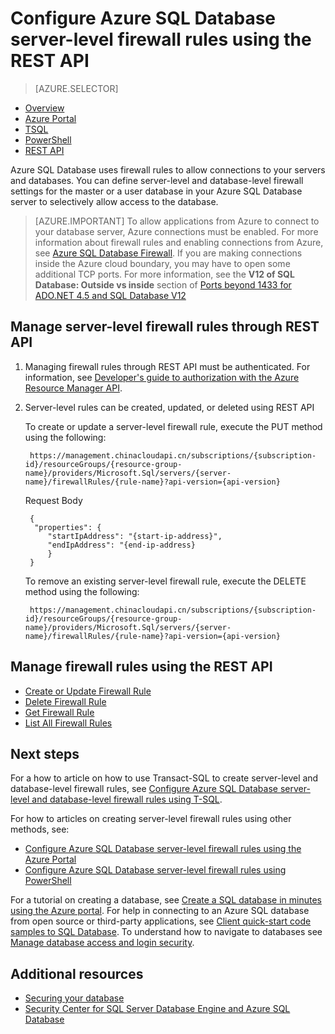 <properties
	pageTitle="Azure SQL Database server-level firewall rules using the REST API | Azure"
	description="Learn how to configure the firewall for IP addresses that access Azure SQL databases."
	services="sql-database"
	documentationCenter=""
	authors="stevestein"
	manager="jhubbard"
	editor=""/>


<tags
	ms.service="sql-database"
	ms.date="08/09/2016"
	wacn.date="05/23/2016"/>


#  Configure Azure SQL Database server-level firewall rules using the REST API


> [AZURE.SELECTOR]
- [Overview](/documentation/articles/sql-database-firewall-configure/)
- [Azure Portal](/documentation/articles/sql-database-configure-firewall-settings/)
- [TSQL](/documentation/articles/sql-database-configure-firewall-settings-tsql/)
- [PowerShell](/documentation/articles/sql-database-configure-firewall-settings-powershell/)
- [REST API](/documentation/articles/sql-database-configure-firewall-settings-rest/)


Azure SQL Database uses firewall rules to allow connections to your servers and databases. You can define server-level and database-level firewall settings for the master or a user database in your Azure SQL Database server to selectively allow access to the database.

> [AZURE.IMPORTANT] To allow applications from Azure to connect to your database server, Azure connections must be enabled. For more information about firewall rules and enabling connections from Azure, see [Azure SQL Database Firewall](/documentation/articles/sql-database-firewall-configure/). If you are making connections inside the Azure cloud boundary, you may have to open some additional TCP ports. For more information, see the **V12 of SQL Database: Outside vs inside** section of [Ports beyond 1433 for ADO.NET 4.5 and SQL Database V12](/documentation/articles/sql-database-develop-direct-route-ports-adonet-v12/)


## Manage server-level firewall rules through REST API
1. Managing firewall rules through REST API must be authenticated. For information, see [Developer's guide to authorization with the Azure Resource Manager API](/documentation/articles/resource-manager-api-authentication/).
2. Server-level rules can be created, updated, or deleted using REST API

	To create or update a server-level firewall rule, execute the PUT method using the following:
 
		https://management.chinacloudapi.cn/subscriptions/{subscription-id}/resourceGroups/{resource-group-name}/providers/Microsoft.Sql/servers/{server-name}/firewallRules/{rule-name}?api-version={api-version}
	
	Request Body

		{
         "properties": { 
            "startIpAddress": "{start-ip-address}", 
            "endIpAddress": "{end-ip-address}
            }
        } 
 

	To remove an existing server-level firewall rule, execute the DELETE method using the following:
	 
		https://management.chinacloudapi.cn/subscriptions/{subscription-id}/resourceGroups/{resource-group-name}/providers/Microsoft.Sql/servers/{server-name}/firewallRules/{rule-name}?api-version={api-version}


## Manage firewall rules using the REST API

* [Create or Update Firewall Rule](https://msdn.microsoft.com/zh-cn/library/azure/mt445501.aspx)
* [Delete Firewall Rule](https://msdn.microsoft.com/zh-cn/library/azure/mt445502.aspx)
* [Get Firewall Rule](https://msdn.microsoft.com/zh-cn/library/azure/mt445503.aspx)
* [List All Firewall Rules](https://msdn.microsoft.com/zh-cn/library/azure/mt604478.aspx)
 
## Next steps

For a how to article on how to use Transact-SQL to create server-level and database-level firewall rules, see [Configure Azure SQL Database server-level and database-level firewall rules using T-SQL](/documentation/articles/sql-database-configure-firewall-settings-tsql/). 

For how to articles on creating server-level firewall rules using other methods, see: 

- [Configure Azure SQL Database server-level firewall rules using the Azure Portal](/documentation/articles/sql-database-configure-firewall-settings/)
- [Configure Azure SQL Database server-level firewall rules using PowerShell](/documentation/articles/sql-database-configure-firewall-settings-powershell/)

For a tutorial on creating a database, see [Create a SQL database in minutes using the Azure portal](/documentation/articles/sql-database-get-started/).
For help in connecting to an Azure SQL database from open source or third-party applications, see [Client quick-start code samples to SQL Database](https://msdn.microsoft.com/zh-cn/library/azure/ee336282.aspx).
To understand how to navigate to databases see [Manage database access and login security](/documentation/articles/sql-database-manage-logins/).


## Additional resources

- [Securing your database](/documentation/articles/sql-database-security/)
- [Security Center for SQL Server Database Engine and Azure SQL Database](https://msdn.microsoft.com/zh-cn/library/bb510589)

<!--Image references-->
[1]: ./media/sql-database-configure-firewall-settings/AzurePortalBrowseForFirewall.png
[2]: ./media/sql-database-configure-firewall-settings/AzurePortalFirewallSettings.png
<!--anchors-->

 
